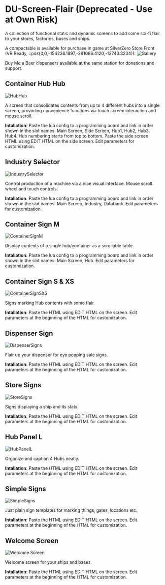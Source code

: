 # DU-Screen-Flair (Deprecated - Use at Own Risk)
A collection of functional static and dynamic screens to add some sci-fi flair to your stores, factories, bases and ships. 

A compactable is available for purchase in game at SilverZero Store Front (VR Ready, ::pos{0,0,-154236.1897,-381086.4120,-12743.3234}):
![Gallery](https://raw.githubusercontent.com/d6rks1lv3rz3r0/DU-Screen-Flair/main/Compactable%20Screen%20Flair%20Library.png?token=AL3HWDK7SSFQ5IKCKQFBRZS75KD2A)

Buy Me a Beer dispensers available at the same station for donations and support.

## Container Hub Hub 
![HubHub](https://raw.githubusercontent.com/d6rks1lv3rz3r0/DU-Screen-Flair/main/Container%20Hub%20Hub.png?token=AL3HWDO3K4OZBKXOM7UFIWS75KBCQ)

A screen that consolidates contents from up to 4 different hubs into a single screen, provoding convenience functions via touch screen interaction and mouse scroll.

**Intallation:** Paste the lua config to a programming board and link in order shown in the slot names: Main Screen, Side Screen, Hub1, Hub2, Hub3, Hub4. Hub numbering starts from top to bottom. Paste the side screen HTML using EDIT HTML on the side screen. Edit parameters for customization.

## Industry Selector
![IndustrySelector](https://raw.githubusercontent.com/d6rks1lv3rz3r0/DU-Screen-Flair/main/Industry%20Selector.png?token=AL3HWDIPFS4CRRURVU7WSB275KBVO)

Control production of a machine via a nice visual interface. Mouse scroll wheel and touch controls. 

**Intallation:** Paste the lua config to a programming board and link in order shown in the slot names: Main Screen, Industry, Databank. Edit parameters for customization.

## Container Sign M
![ContainerSignM](https://raw.githubusercontent.com/d6rks1lv3rz3r0/DU-Screen-Flair/main/Container%20Sign%20M.png?token=AL3HWDOT4SF325ZKXRBL7YS75KCYA)

Display contents of a single hub/container as a scrollable table.

**Intallation:** Paste the lua config to a programming board and link in order shown in the slot names: Main Screen, Hub. Edit parameters for customization.

## Container Sign S & XS
![ContainerSignSXS](https://raw.githubusercontent.com/d6rks1lv3rz3r0/DU-Screen-Flair/main/ContainerSigns.png?token=AL3HWDP77JZ5QHPPOEDNM2C75KC6S)

Signs marking Hub contents with some flair.

**Intallation:** Paste the HTML using EDIT HTML on the screen. Edit parameters at the beginning of the HTML for customization.

## Dispenser Sign
![DispenserSigns](https://raw.githubusercontent.com/d6rks1lv3rz3r0/DU-Screen-Flair/main/Dispenser%20Signs.png?token=AL3HWDNWNVJEFCALU57K3KC75KDIC)

Flair up your dispenser for eye popping sale signs.

**Intallation:** Paste the HTML using EDIT HTML on the screen. Edit parameters at the beginning of the HTML for customization.

## Store Signs
![StoreSigns](https://raw.githubusercontent.com/d6rks1lv3rz3r0/DU-Screen-Flair/main/Store%20Signs.png?token=AL3HWDMBAU6JKRL5T7OORDK75KDPO)

Signs displaying a ship and its stats.

**Intallation:** Paste the HTML using EDIT HTML on the screen. Edit parameters at the beginning of the HTML for customization.

## Hub Panel L
![HubPanelL](https://raw.githubusercontent.com/d6rks1lv3rz3r0/DU-Screen-Flair/main/Hub%20Panel%20L.png?token=AL3HWDOBRMJFSEYW2FM5SXK75KEAE)

Organize and caption 4 Hubs neatly.

**Intallation:** Paste the HTML using EDIT HTML on the screen. Edit parameters at the beginning of the HTML for customization.

## Simple Signs
![SimpleSigns](https://raw.githubusercontent.com/d6rks1lv3rz3r0/DU-Screen-Flair/main/Simple%20Signs.png?token=AL3HWDPNZCNL7MWDVASTSBC75KEEO)

Just plain sign templates for marking things, gates, locations etc.

**Intallation:** Paste the HTML using EDIT HTML on the screen. Edit parameters at the beginning of the HTML for customization.

## Welcome Screen
![Welcome Screen](https://raw.githubusercontent.com/d6rks1lv3rz3r0/DU-Screen-Flair/main/Welcome%20Screen.png?token=AL3HWDPMDJNFXD4Q3UDFTAK75KELS)

Welcome screen for your ships and bases.

**Intallation:** Paste the HTML using EDIT HTML on the screen. Edit parameters at the beginning of the HTML for customization.

